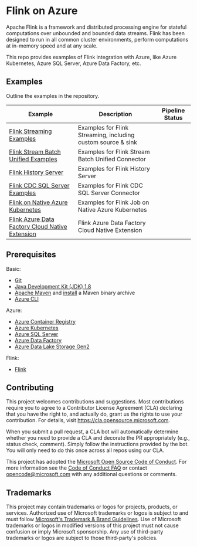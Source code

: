 # Flink on Azure

Apache Flink is a framework and distributed processing engine for stateful computations over unbounded and bounded data streams. Flink has been designed to run in all common cluster environments, perform computations at in-memory speed and at any scale.

This repo provides examples of Flink integration with Azure, like Azure Kubernetes, Azure SQL Server, Azure Data Factory, etc.

## Examples

Outline the examples in the repository.

| Example | Description | Pipeline Status |
|-|-|-|
| [Flink Streaming Examples](flink-streaming-example) |  Examples for Flink Streaming, including custom source & sink |  |
| [Flink Stream Batch Unified Examples](flink-stream-batch-unified-example) |  Examples for Flink Stream Batch Unified Connector |  |
| [Flink History Server](flink-history-server) |  Examples for Flink History Server |  |
| [Flink CDC SQL Server Examples](flink-cdc-sql-server-example) |  Examples for Flink CDC SQL Server Connector |  |
| [Flink on Native Azure Kubernetes](flink-on-native-azure-kubernetes) |  Examples for Flink Job on Native Azure Kubernetes |  |
| [Flink Azure Data Factory Cloud Native Extension](flink-adf-cloud-native-extension) |  Flink Azure Data Factory Cloud Native Extension |  |

## Prerequisites

Basic:

* [Git](https://www.git-scm.com/downloads)
* [Java Development Kit (JDK) 1.8](https://www.oracle.com/java/technologies/javase/javase8u211-later-archive-downloads.html)
* [Apache Maven](http://maven.apache.org/download.cgi) and [install](http://maven.apache.org/install.html) a Maven binary archive
* [Azure CLI](https://docs.microsoft.com/en-us/cli/azure/install-azure-cli)

Azure:

* [Azure Container Registry](https://azure.microsoft.com/en-us/services/container-registry/)
* [Azure Kubernetes](https://azure.microsoft.com/en-us/services/kubernetes-service/)
* [Azure SQL Server](https://azure.microsoft.com/en-us/services/sql-database/)
* [Azure Data Factory](https://azure.microsoft.com/en-us/services/data-factory/)
* [Azure Data Lake Storage Gen2](https://azure.microsoft.com/en-us/services/storage/data-lake-storage/#overview)

Flink:

* [Flink](https://downloads.apache.org/flink)


## Contributing

This project welcomes contributions and suggestions.  Most contributions require you to agree to a
Contributor License Agreement (CLA) declaring that you have the right to, and actually do, grant us
the rights to use your contribution. For details, visit https://cla.opensource.microsoft.com.

When you submit a pull request, a CLA bot will automatically determine whether you need to provide
a CLA and decorate the PR appropriately (e.g., status check, comment). Simply follow the instructions
provided by the bot. You will only need to do this once across all repos using our CLA.

This project has adopted the [Microsoft Open Source Code of Conduct](https://opensource.microsoft.com/codeofconduct/).
For more information see the [Code of Conduct FAQ](https://opensource.microsoft.com/codeofconduct/faq/) or
contact [opencode@microsoft.com](mailto:opencode@microsoft.com) with any additional questions or comments.

## Trademarks

This project may contain trademarks or logos for projects, products, or services. Authorized use of Microsoft
trademarks or logos is subject to and must follow
[Microsoft's Trademark & Brand Guidelines](https://www.microsoft.com/en-us/legal/intellectualproperty/trademarks/usage/general).
Use of Microsoft trademarks or logos in modified versions of this project must not cause confusion or imply Microsoft sponsorship.
Any use of third-party trademarks or logos are subject to those third-party's policies.
